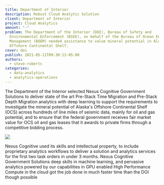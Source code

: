 ```yaml
---
title: Department of Interior
description: Robust Cloud Analytic Solution
client: Department of Interior
project: Cloud Analytics
amount: "-"
problem: The Department of the Interior (DOI), Bureau of Safety and
  Environmental Enforcement (BSEE), on behalf of the Bureau of Ocean Energy
  Management (BOEM) needed assistance to value mineral potential in Alaska’s
  Offshore Continental Shelf.
cover: doi
publish: 2021-05-11T09:30:13-05:00
authors:
  - steve-roberts
categories:
  - data-analytics
  - analytics-operations
---
```

The Department of the Interior selected Nexus Cognitive Government Solutions to deliver state of the art Pre-Stack Time Migration and Pre-Stack Depth Migration analytics with deep learning to support the requirements to investigate the mineral potential of Alaska's Offshore Continental Shelf (OCS) across hundreds of line miles of seismic data, mainly for oil and gas potential, and to ensure that the federal government receives fair market value for OCS oil and gas leases that it awards to private firms through a competitive bidding process.

![](/images/picture1.png)

Nexus Cognitive used its skills and intellectual property, to include proprietary analytics workflows to deliver a solution and analytics services for the first two task orders in under 3 months. Nexus Cognitive Government Solutions deep skills in machine learning, and pervasive analytics powered by our capabilities in GPU enabled High Performance Compute in the cloud got the job done in much faster time than the DOI though possible
